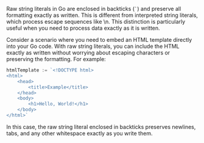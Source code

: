 Raw string literals in Go are enclosed in backticks (`` ` ``) and preserve all formatting exactly as written. This is different from interpreted string literals, which process escape sequences like \n. This distinction is particularly useful when you need to process data exactly as it is written.

Consider a scenario where you need to embed an HTML template directly into your Go code. With raw string literals, you can include the HTML exactly as written without worrying about escaping characters or preserving the formatting. For example:

```go
htmlTemplate := `<!DOCTYPE html>
<html>
    <head>
        <title>Example</title>
    </head>
    <body>
        <h1>Hello, World!</h1>
    </body>
</html>`
```

In this case, the raw string literal enclosed in backticks preserves newlines, tabs, and any other whitespace exactly as you write them. 